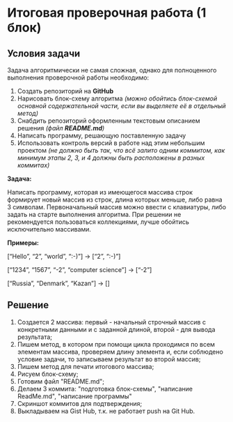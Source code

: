 # Итоговая проверочная работа (1 блок)
## **Условия задачи**

Задача алгоритмически не самая сложная, однако для полноценного выполнения проверочной работы необходимо:

1. Создать репозиторий на __GitHub__
2. Нарисовать блок-схему алгоритма _(можно обойтись блок-схемой основной содержательной части, если вы выделяете её в отдельный метод)_
3. Снабдить репозиторий оформленным текстовым описанием решения _(файл __README.md__)_
4. Написать программу, решающую поставленную задачу
5. Использовать контроль версий в работе над этим небольшим проектом _(не должно быть так, что всё залито одним коммитом, как минимум этапы 2, 3, и 4 должны быть расположены в разных коммитах)_

**Задача:**

Написать программу, которая из имеющегося массива строк формирует новый массив из строк, длина которых меньше, либо равна 3 символам. Первоначальный массив можно ввести с клавиатуры, либо задать на старте выполнения алгоритма. При решении не рекомендуется пользоваться коллекциями, лучше обойтись исключительно массивами.

**Примеры:**

[“Hello”, “2”, “world”, “:-)”] → [“2”, “:-)”]

[“1234”, “1567”, “-2”, “computer science”] → [“-2”]

[“Russia”, “Denmark”, “Kazan”] → []


## **Решение** 
1. Создается 2 массива: первый - начальный строчный массив с конкретными данными и с заданной длиной, второй - для вывода результата; 
2. Пишем метод, в котором при помощи цикла проходимся по всем элементам массива, проверяем длину элемента и, если соблюдено условие задачи, то записываем результат во второй массив;
3. Пишем метод для печати итогового массива;
4. Рисуем блок-схему; 
3. Готовим файл "README.md";
4. Делаем 3 коммита: "подготовка блок-схемы", "написание ReadMe.md", "написание программы" 
5. Скриншот коммитов для подтверждения;
6. Выкладываем на Gist Hub, т.к. не работает push на Git Hub.